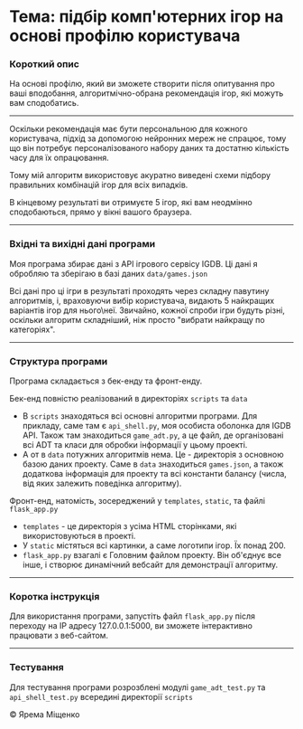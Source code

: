 # Тема: підбір комп'ютерних ігор на основі профілю користувача

### Короткий опис
 На основі профілю, який ви зможете створити після
 опитування про ваші вподобання, алгоритмічно-обрана рекомендація ігор, які можуть вам сподобатись.
  
---

 Оскільки рекомендація має бути персональною для кожного користувача, підхід за допомогою нейронних мереж не спрацює,
 тому що він потребує персоналізованого набору даних та достатню кількість часу для їх опрацювання.
 
 Тому мій алгоритм використовує акуратно виведені схеми підбору правильних комбінацій ігор для всіх випадків.
 
 В кінцевому результаті ви отримуєте 5 ігор, які вам неодмінно сподобаються, прямо у вікні вашого браузера.
 
---

### Вхідні та вихідні дані програми
Моя програма збирає дані з API ігрового сервісу IGDB. Ці дані я обробляю та зберігаю в базі даних ```data/games.json```

Всі дані про ці ігри в результаті проходять через складну павутину алгоритмів, і, враховуючи вибір користувача,
видають 5 найкращих варіантів ігор для нього\неї. Звичайно, кожної спроби ігри будуть різні, оскільки алгоритм
складніший, ніж просто "вибрати найкращу по категоріях".
 
---

### Структура програми
Програма складається з бек-енду та фронт-енду.

Бек-енд повністю реалізований в директоріях `scripts` та `data`
- В `scripts` знаходяться всі основні алгоритми програми. Для прикладу, саме там є `api_shell.py`, моя особиста
оболонка для IGDB API. Також там знаходиться `game_adt.py`, а це файл, де організовані всі ADT та класи для
обробки інформації у цьому проекті.
- А от в `data` потужних алгоритмів нема. Це - директорія з основною базою даних проекту.
Саме в `data` знаходиться `games.json`, а також додаткова інформація для проекту та всі константи балансу
(числа, від яких залежить поведінка алгоритму).

Фронт-енд, натомість, зосереджений у `templates`, `static`, та файлі `flask_app.py`
- `templates` - це директорія з усіма HTML сторінками, які використовуються в проекті.
- У `static` містяться всі картинки, а саме логотипи ігор. Їх понад 200.
- `flask_app.py` взагалі є Головним файлом проекту. Він об'єднує все інше, і створює динамічний вебсайт
для демонстрації алгоритму.

 
---

### Коротка інструкція

Для використання програми, запустіть файл `flask_app.py`
після переходу на IP адресу 127.0.0.1:5000, ви зможете інтерактивно працювати з веб-сайтом.
 
---

### Тестування

Для тестування програми розрозблені модулі `game_adt_test.py` та `api_shell_test.py` всередині директорії `scripts`



© Ярема Міщенко